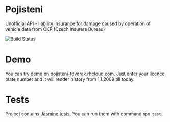 Pojisteni
=======

Unofficial API - liability insurance for damage caused by operation of vehicle data from ČKP (Czech Insurers Bureau)

[![Build Status](https://travis-ci.org/todvora/pojisteni.svg?branch=master)](https://travis-ci.org/todvora/pojisteni)

Demo
====
You can try demo on [pojisteni-tdvorak.rhcloud.com](http://pojisteni-tdvorak.rhcloud.com/). Just enter your licence plate number and it will render history from 1.1.2009 till today.

Tests
=====
Project contains [Jasmine tests](http://jasmine.github.io/). You can run them with command ```npm test```. 

